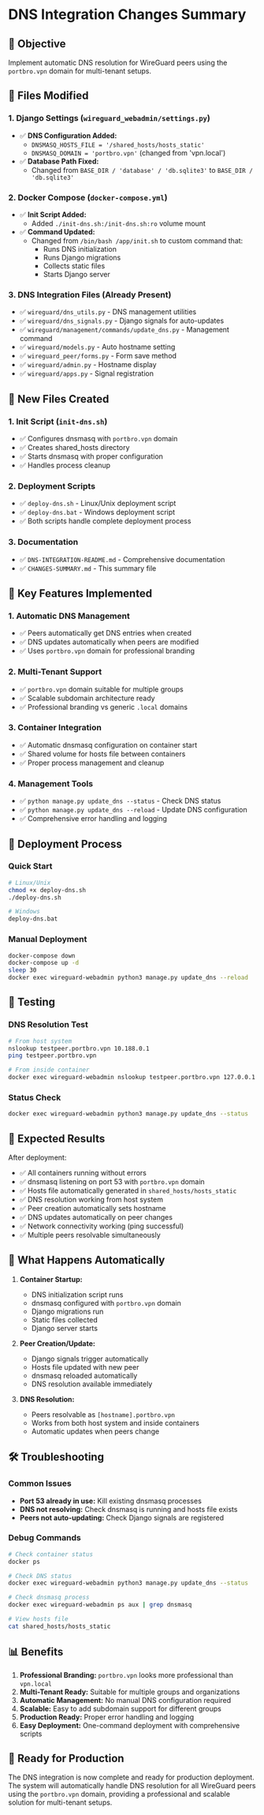 # DNS Integration Changes Summary

## 🎯 Objective
Implement automatic DNS resolution for WireGuard peers using the `portbro.vpn` domain for multi-tenant setups.

## 📝 Files Modified

### 1. Django Settings (`wireguard_webadmin/settings.py`)
- ✅ **DNS Configuration Added:**
  - `DNSMASQ_HOSTS_FILE = '/shared_hosts/hosts_static'`
  - `DNSMASQ_DOMAIN = 'portbro.vpn'` (changed from 'vpn.local')
- ✅ **Database Path Fixed:**
  - Changed from `BASE_DIR / 'database' / 'db.sqlite3'` to `BASE_DIR / 'db.sqlite3'`

### 2. Docker Compose (`docker-compose.yml`)
- ✅ **Init Script Added:**
  - Added `./init-dns.sh:/init-dns.sh:ro` volume mount
- ✅ **Command Updated:**
  - Changed from `/bin/bash /app/init.sh` to custom command that:
    - Runs DNS initialization
    - Runs Django migrations
    - Collects static files
    - Starts Django server

### 3. DNS Integration Files (Already Present)
- ✅ `wireguard/dns_utils.py` - DNS management utilities
- ✅ `wireguard/dns_signals.py` - Django signals for auto-updates
- ✅ `wireguard/management/commands/update_dns.py` - Management command
- ✅ `wireguard/models.py` - Auto hostname setting
- ✅ `wireguard_peer/forms.py` - Form save method
- ✅ `wireguard/admin.py` - Hostname display
- ✅ `wireguard/apps.py` - Signal registration

## 📁 New Files Created

### 1. Init Script (`init-dns.sh`)
- ✅ Configures dnsmasq with `portbro.vpn` domain
- ✅ Creates shared_hosts directory
- ✅ Starts dnsmasq with proper configuration
- ✅ Handles process cleanup

### 2. Deployment Scripts
- ✅ `deploy-dns.sh` - Linux/Unix deployment script
- ✅ `deploy-dns.bat` - Windows deployment script
- ✅ Both scripts handle complete deployment process

### 3. Documentation
- ✅ `DNS-INTEGRATION-README.md` - Comprehensive documentation
- ✅ `CHANGES-SUMMARY.md` - This summary file

## 🔧 Key Features Implemented

### 1. Automatic DNS Management
- ✅ Peers automatically get DNS entries when created
- ✅ DNS updates automatically when peers are modified
- ✅ Uses `portbro.vpn` domain for professional branding

### 2. Multi-Tenant Support
- ✅ `portbro.vpn` domain suitable for multiple groups
- ✅ Scalable subdomain architecture ready
- ✅ Professional branding vs generic `.local` domains

### 3. Container Integration
- ✅ Automatic dnsmasq configuration on container start
- ✅ Shared volume for hosts file between containers
- ✅ Proper process management and cleanup

### 4. Management Tools
- ✅ `python manage.py update_dns --status` - Check DNS status
- ✅ `python manage.py update_dns --reload` - Update DNS configuration
- ✅ Comprehensive error handling and logging

## 🚀 Deployment Process

### Quick Start
```bash
# Linux/Unix
chmod +x deploy-dns.sh
./deploy-dns.sh

# Windows
deploy-dns.bat
```

### Manual Deployment
```bash
docker-compose down
docker-compose up -d
sleep 30
docker exec wireguard-webadmin python3 manage.py update_dns --reload
```

## 🧪 Testing

### DNS Resolution Test
```bash
# From host system
nslookup testpeer.portbro.vpn 10.188.0.1
ping testpeer.portbro.vpn

# From inside container
docker exec wireguard-webadmin nslookup testpeer.portbro.vpn 127.0.0.1
```

### Status Check
```bash
docker exec wireguard-webadmin python3 manage.py update_dns --status
```

## 🎯 Expected Results

After deployment:
- ✅ All containers running without errors
- ✅ dnsmasq listening on port 53 with `portbro.vpn` domain
- ✅ Hosts file automatically generated in `shared_hosts/hosts_static`
- ✅ DNS resolution working from host system
- ✅ Peer creation automatically sets hostname
- ✅ DNS updates automatically on peer changes
- ✅ Network connectivity working (ping successful)
- ✅ Multiple peers resolvable simultaneously

## 🔄 What Happens Automatically

1. **Container Startup:**
   - DNS initialization script runs
   - dnsmasq configured with `portbro.vpn` domain
   - Django migrations run
   - Static files collected
   - Django server starts

2. **Peer Creation/Update:**
   - Django signals trigger automatically
   - Hosts file updated with new peer
   - dnsmasq reloaded automatically
   - DNS resolution available immediately

3. **DNS Resolution:**
   - Peers resolvable as `[hostname].portbro.vpn`
   - Works from both host system and inside containers
   - Automatic updates when peers change

## 🛠️ Troubleshooting

### Common Issues
- **Port 53 already in use:** Kill existing dnsmasq processes
- **DNS not resolving:** Check dnsmasq is running and hosts file exists
- **Peers not auto-updating:** Check Django signals are registered

### Debug Commands
```bash
# Check container status
docker ps

# Check DNS status
docker exec wireguard-webadmin python3 manage.py update_dns --status

# Check dnsmasq process
docker exec wireguard-webadmin ps aux | grep dnsmasq

# View hosts file
cat shared_hosts/hosts_static
```

## 📊 Benefits

1. **Professional Branding:** `portbro.vpn` looks more professional than `vpn.local`
2. **Multi-Tenant Ready:** Suitable for multiple groups and organizations
3. **Automatic Management:** No manual DNS configuration required
4. **Scalable:** Easy to add subdomain support for different groups
5. **Production Ready:** Proper error handling and logging
6. **Easy Deployment:** One-command deployment with comprehensive scripts

## 🎉 Ready for Production

The DNS integration is now complete and ready for production deployment. The system will automatically handle DNS resolution for all WireGuard peers using the `portbro.vpn` domain, providing a professional and scalable solution for multi-tenant setups.
